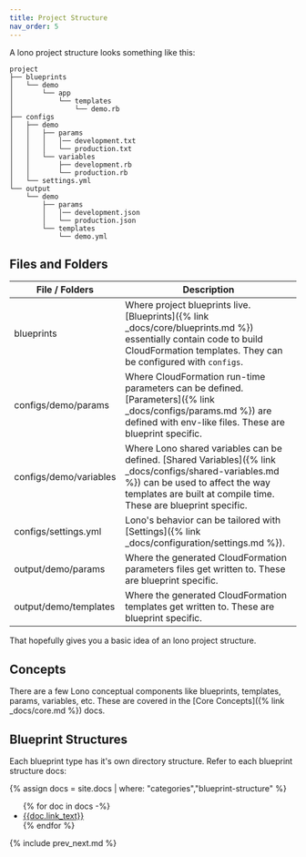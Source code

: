 ```yaml
---
title: Project Structure
nav_order: 5
---
```


A lono project structure looks something like this:

    project
    ├── blueprints
    │   └── demo
    │       └── app
    │           └── templates
    │               └── demo.rb
    ├── configs
    │   ├── demo
    │   │   ├── params
    │   │   │   │── development.txt
    │   │   │   └── production.txt
    │   │   └── variables
    │   │       ├── development.rb
    │   │       └── production.rb
    │   └── settings.yml
    └── output
        └── demo
            ├── params
            │   │── development.json
            │   └── production.json
            └── templates
                └── demo.yml


## Files and Folders

File / Folders  | Description
------------- | -------------
blueprints | Where project blueprints live. [Blueprints]({% link _docs/core/blueprints.md %}) essentially contain code to build CloudFormation templates. They can be configured with `configs`.
configs/demo/params | Where CloudFormation run-time parameters can be defined.  [Parameters]({% link _docs/configs/params.md %}) are defined with env-like files.  These are blueprint specific.
configs/demo/variables | Where Lono shared variables can be defined.  [Shared Variables]({% link _docs/configs/shared-variables.md %}) can be used to affect the way templates are built at compile time. These are blueprint specific.
configs/settings.yml | Lono's behavior can be tailored with [Settings]({% link _docs/configuration/settings.md %}).
output/demo/params | Where the generated CloudFormation parameters files get written to. These are blueprint specific.
output/demo/templates | Where the generated CloudFormation templates get written to. These are blueprint specific.

That hopefully gives you a basic idea of an lono project structure.

## Concepts

There are a few Lono conceptual components like blueprints, templates, params, variables, etc. These are covered in the [Core Concepts]({% link _docs/core.md %}) docs.

## Blueprint Structures

Each blueprint type has it's own directory structure. Refer to each blueprint structure docs:

{% assign docs = site.docs | where: "categories","blueprint-structure" %}
<ul>
  {% for doc in docs -%}
    <li><a href='{{doc.url}}'>{{doc.link_text}}</a></li>
  {% endfor %}
</ul>

{% include prev_next.md %}

